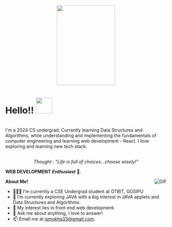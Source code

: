 <div align="center"><img src="https://github.com/Mo-Alsehli/Mo-Alsehli/assets/98949843/7b841857-16fb-422d-9297-be42e3eaf3a9" height = 250px width = 60%  /></div>

# Hello!! <img src="https://media.giphy.com/media/hVa6t0WpoDOk7Pxb7l/giphy.gif" width="50">
<br/>
I'm a 2024 CS undergrad. Currently learning Data Structures and Algorithms, while understanding and implementing the fundamentals of computer engineering and learning web development - React. I love exploring and learning new tech stack. 
<br/>
<br/>
<p align="center">
<i align="center">Thought : "Life is full of choices…choose wisely!”</i></b>
 </p>

 **WEB DEVELOPMENT** ***Enthusiast*** 🚀.
 

  <img align="right" alt="GIF" src="https://media2.giphy.com/media/v1.Y2lkPTc5MGI3NjExcml1N25qdXkxYmhpNzIwZHFpY3Y2MWNhZGxibmQ0Y3Jub2xwZ2pseSZlcD12MV9pbnRlcm5hbF9naWZfYnlfaWQmY3Q9Zw/PITGogw905wxvOcMjF/giphy.gif" />

**About Me!**

- 👨🏽‍💻 I’m currently a CSE Undergrad student at GTBIT, GGSIPU
- 🌱 I’m currently exploring JAVA with a big interest in JAVA applets and Data Structures and Algorithms. 
- 🤔 My interest lies in front end web development.
- 💬 Ask me about anything, I love to answer!
- 📫 Email me at [jsmokha33@gmail.com](mailto:jsmokha33@gmail.com).



